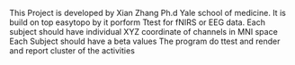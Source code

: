 This Project is developed by Xian Zhang Ph.d Yale school of medicine.
It is build on top easytopo by 
it porform Ttest for fNIRS or EEG data.
Each subject should have individual XYZ coordinate of channels in MNI space
Each Subject should have a beta values 
The program do ttest and render and report cluster of the activities

